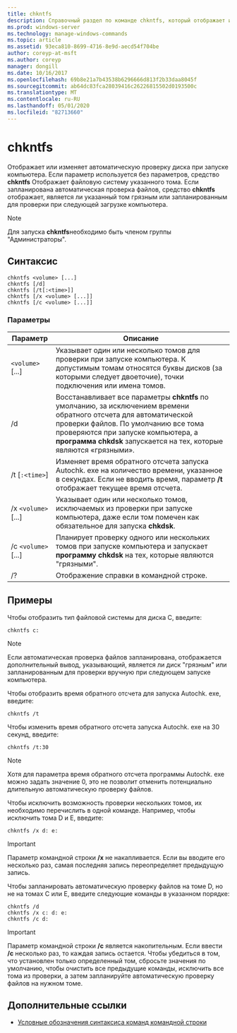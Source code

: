 ```yaml
---
title: chkntfs
description: Справочный раздел по команде chkntfs, который отображает или изменяет автоматическую проверку диска при запуске компьютера.
ms.prod: windows-server
ms.technology: manage-windows-commands
ms.topic: article
ms.assetid: 93eca810-8699-4716-8e9d-aecd54f704be
author: coreyp-at-msft
ms.author: coreyp
manager: dongill
ms.date: 10/16/2017
ms.openlocfilehash: 69b8e21a7b43538b6296666d813f2b33daa8045f
ms.sourcegitcommit: ab64dc83fca28039416c26226815502d0193500c
ms.translationtype: MT
ms.contentlocale: ru-RU
ms.lasthandoff: 05/01/2020
ms.locfileid: "82713660"
---
```

# <a name="chkntfs"></a>chkntfs

Отображает или изменяет автоматическую проверку диска при запуске компьютера. Если параметр используется без параметров, средство **chkntfs** Отображает файловую систему указанного тома. Если запланирована автоматическая проверка файлов, средство **chkntfs** отображает, является ли указанный том грязным или запланированным для проверки при следующей загрузке компьютера.

> [!NOTE]
> Для запуска **chkntfs**необходимо быть членом группы "Администраторы".

## <a name="syntax"></a>Синтаксис

```
chkntfs <volume> [...]
chkntfs [/d]
chkntfs [/t[:<time>]]
chkntfs [/x <volume> [...]]
chkntfs [/c <volume> [...]]
```

### <a name="parameters"></a>Параметры

| Параметр | Описание |
| --------- | ----------- |
| `<volume>` [...] | Указывает один или несколько томов для проверки при запуске компьютера. К допустимым томам относятся буквы дисков (за которыми следует двоеточие), точки подключения или имена томов. |
| /d | Восстанавливает все параметры **chkntfs** по умолчанию, за исключением времени обратного отсчета для автоматической проверки файлов. По умолчанию все тома проверяются при запуске компьютера, а **программа chkdsk** запускается на тех, которые являются «грязными». |
| /t [`:<time>`] | Изменяет время обратного отсчета запуска Autochk. exe на количество времени, указанное в секундах. Если не вводить время, параметр **/t** отображает текущее время отсчета. |
| /x `<volume>` [...] | Указывает один или несколько томов, исключаемых из проверки при запуске компьютера, даже если том помечен как обязательное для запуска **chkdsk**. |
| /c `<volume>` [...] | Планирует проверку одного или нескольких томов при запуске компьютера и запускает **программу chkdsk** на тех, которые являются "грязными". |
| /? | Отображение справки в командной строке. |

## <a name="examples"></a>Примеры

Чтобы отобразить тип файловой системы для диска C, введите:

```
chkntfs c:
```

> [!NOTE]
> Если автоматическая проверка файлов запланирована, отображается дополнительный вывод, указывающий, является ли диск "грязным" или запланированным для проверки вручную при следующем запуске компьютера.

Чтобы отобразить время обратного отсчета для запуска Autochk. exe, введите:

```
chkntfs /t
```

Чтобы изменить время обратного отсчета запуска Autochk. exe на 30 секунд, введите:

```
chkntfs /t:30
```

> [!NOTE]
> Хотя для параметра время обратного отсчета программы Autochk. exe можно задать значение 0, это не позволит отменить потенциально длительную автоматическую проверку файлов.

Чтобы исключить возможность проверки нескольких томов, их необходимо перечислить в одной команде. Например, чтобы исключить тома D и E, введите:

```
chkntfs /x d: e:
```

> [!IMPORTANT]
> Параметр командной строки **/x** не накапливается. Если вы вводите его несколько раз, самая последняя запись переопределяет предыдущую запись.

Чтобы запланировать автоматическую проверку файлов на томе D, но не на томах C или E, введите следующие команды в указанном порядке:

```
chkntfs /d
chkntfs /x c: d: e:
chkntfs /c d:
```

> [!IMPORTANT]
> Параметр командной строки **/c** является накопительным. Если ввести **/c** несколько раз, то каждая запись остается. Чтобы убедиться в том, что установлен только определенный том, сбросьте значения по умолчанию, чтобы очистить все предыдущие команды, исключить все тома из проверки, а затем запланируйте автоматическую проверку файлов на нужном томе.

## <a name="additional-references"></a>Дополнительные ссылки

- [Условные обозначения синтаксиса команд командной строки](command-line-syntax-key.md)
